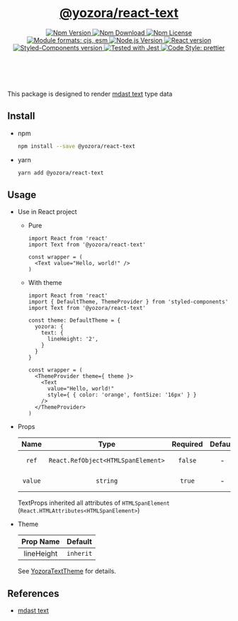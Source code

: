 <header>
  <h1 align="center">
    <a href="https://github.com/guanghechen/yozora-react/tree/master/packages/code#readme">@yozora/react-text</a>
  </h1>
  <div align="center">
    <a href="https://www.npmjs.com/package/@yozora/react-text">
      <img
        alt="Npm Version"
        src="https://img.shields.io/npm/v/@yozora/react-text.svg"
      />
    </a>
    <a href="https://www.npmjs.com/package/@yozora/react-text">
      <img
        alt="Npm Download"
        src="https://img.shields.io/npm/dm/@yozora/react-text.svg"
      />
    </a>
    <a href="https://www.npmjs.com/package/@yozora/react-text">
      <img
        alt="Npm License"
        src="https://img.shields.io/npm/l/@yozora/react-text.svg"
      />
    </a>
    <a href="#install">
      <img
        alt="Module formats: cjs, esm"
        src="https://img.shields.io/badge/module_formats-cjs%2C%20esm-green.svg"
      />
    </a>
    <a href="https://github.com/nodejs/node">
      <img
        alt="Node.js Version"
        src="https://img.shields.io/node/v/@yozora/react-text"
      />
    </a>
    <a href="https://github.com/facebook/react">
      <img
        alt="React version"
        src="https://img.shields.io/npm/dependency-version/@yozora/react-text/peer/react"
      />
    </a>
    <a href="https://github.com/styled-components/styled-components">
      <img
        alt="Styled-Components version"
        src="https://img.shields.io/npm/dependency-version/@yozora/react-text/peer/styled-components"
      />
    </a>
    <a href="https://github.com/facebook/jest">
      <img
        alt="Tested with Jest"
        src="https://img.shields.io/badge/tested_with-jest-9c465e.svg"
      />
    </a>
    <a href="https://github.com/prettier/prettier">
      <img
        alt="Code Style: prettier"
        src="https://img.shields.io/badge/code_style-prettier-ff69b4.svg?style=flat-square"
      />
    </a>
  </div>
</header>
<br/>

This package is designed to render [mdast text][] type data


## Install

* npm

  ```bash
  npm install --save @yozora/react-text
  ```

* yarn

  ```bash
  yarn add @yozora/react-text
  ```

## Usage
  * Use in React project

    - Pure

      ```tsx
      import React from 'react'
      import Text from '@yozora/react-text'

      const wrapper = (
        <Text value="Hello, world!" />
      )

    - With theme

      ```tsx
      import React from 'react'
      import { DefaultTheme, ThemeProvider } from 'styled-components'
      import Text from '@yozora/react-text'

      const theme: DefaultTheme = {
        yozora: {
          text: {
            lineHeight: '2',
          }
        }
      }

      const wrapper = (
        <ThemeProvider theme={ theme }>
          <Text
            value="Hello, world!"
            style={ { color: 'orange', fontSize: '16px' } }
          />
        </ThemeProvider>
      )
      ```

  * Props

     Name     | Type                                | Required  | Default | Description
    :--------:|:-----------------------------------:|:---------:|:-------:|:-------------
     `ref`    | `React.RefObject<HTMLSpanElement>`  | `false`   | -       | Forwarded ref callback
     `value`  | `string`                            | `true`    | -       | Text content

    TextProps inherited all attributes of `HTMLSpanElement` (`React.HTMLAttributes<HTMLSpanElement>`)

  * Theme

     Prop Name  | Default
    :----------:|:--------------
     lineHeight | `inherit`

    See [YozoraTextTheme][] for details.


## References

  - [mdast text][]


[mdast text]: https://github.com/syntax-tree/mdast#text
[YozoraTextTheme]: https://github.com/guanghechen/yozora-react/blob/master/packages/text/src/theme.ts
